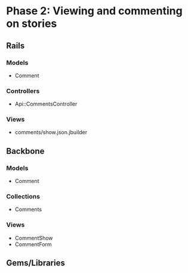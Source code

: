 # Phase 2: Viewing and commenting on stories

## Rails
### Models
* Comment

### Controllers
* Api::CommentsController

### Views
* comments/show.json.jbuilder

## Backbone
### Models
* Comment

### Collections
* Comments

### Views
* CommentShow
* CommentForm

## Gems/Libraries
